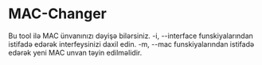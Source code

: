 # MAC-Changer
Bu tool ilə MAC ünvanınızı dəyişə bilərsiniz.
-i, --interface funskiyalarından istifadə edərək interfeysinizi daxil edin.
-m, --mac funskiyalarından istifadə edərək yeni MAC unvan təyin edilməlidir.

